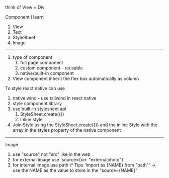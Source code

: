 think of View = Div

Component I learn

1. View
2. Text
3. StyleSheet
4. Image

---

1. type of component
   1. full page component
   2. custom component - reusable
   3. native/built-in component
2. View component inherit the flex box automatically as column

To style react native can use
   1. native wind - use tailwind in react native
   2. style component library
   3. use built-in stylesheet api
      1. StyleSheet.create({})
      2. Inline style
   4. Join Style using the StyleSheet.create({}) and the inline Style with the array in the styles property of the native component

---

Image

1. use "source" not "src" like in the web
2. for external image use 'source={uri: "externalphoto"}'
3. for internal image use path
   \\\* Tips 'import as {NAME} from "path"' -> use the NAME as the value to store in the "source={NAME}"
